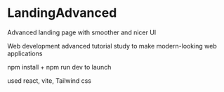 # LandingAdvanced
Advanced landing page with smoother and nicer UI

Web development advanced tutorial study to make modern-looking web applications

npm install + npm run dev to launch

used react, vite, Tailwind css